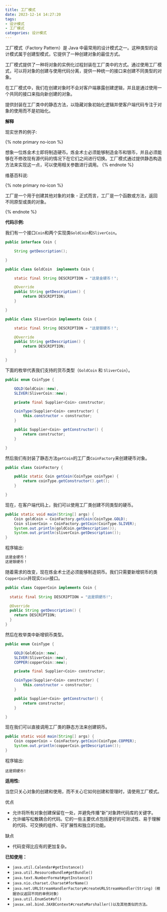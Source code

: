 ```yaml
---
title: 工厂模式
date: 2023-12-14 14:27:20
tags:
- 设计模式
- 工厂模式
categories: 设计模式
---
```


工厂模式（Factory Pattern）是 Java 中最常用的设计模式之一。这种类型的设计模式属于创建型模式，它提供了一种创建对象的最佳方式。

工厂模式提供了一种将对象的实例化过程封装在工厂类中的方式。通过使用工厂模式，可以将对象的创建与使用代码分离，提供一种统一的接口来创建不同类型的对象。

在工厂模式中，我们在创建对象时不会对客户端暴露创建逻辑，并且是通过使用一个共同的接口来指向新创建的对象。

提供封装在工厂类中的静态方法，以隐藏对象初始化逻辑并使客户端代码专注于对象的使用而不是初始化。

**解释**

现实世界的例子:

{% note primary no-icon %}

想象一位炼金术士即将制造硬币。炼金术士必须能够制造金币和银币，并且必须能够在不修改现有源代码的情况下在它们之间进行切换。工厂模式通过提供静态构造方法来实现这一点，可以使用相关参数进行调用。
{% endnote %}

维基百科说:

{% note  primary no-icon %}

工厂是一个用于创建其他对象的对象 - 正式而言，工厂是一个函数或方法，返回不同原型或类的对象。

{% endnote %}

**代码示例:**

我们有一个接口`Coin`和两个实现类`GoldCoin`和`SliverCoin`。

```java
public interface Coin {

    String getDescription();

}

public class GoldCoin  implements Coin {

    static final String DESCRIPTION = "这是金硬币！";

    @Override
    public String getDescription() {
        return DESCRIPTION;
    }

}

public class SliverCoin implements Coin {

    static final String DESCRIPTION = "这是银硬币！";

    @Override
    public String getDescription() {
        return DESCRIPTION;
    }

}
```

下面的枚举代表我们支持的货币类型（`GoldCoin` 和 `SliverCoin`）。

```java
public enum CoinType {

    GOLD(GoldCoin::new),
    SLIVER(SliverCoin::new);

    private final Supplier<Coin> constructor;

    CoinType(Supplier<Coin> constructor) {
        this.constructor = constructor;
    }

    public Supplier<Coin> getConstructor() {
        return constructor;
    }

}
```

然后我们有封装了静态方法`getCoin`的工厂类`CoinFactory`来创建硬币对象。

```java
public class CoinFactory {

    public static Coin getCoin(CoinType coinType) {
        return coinType.getConstructor().get();
    }

}
```

现在，在客户端代码上，我们可以使用工厂类创建不同类型的硬币。

```java
public static void main(String[] args) {
    Coin goldCoin = CoinFactory.getCoin(CoinType.GOLD);
    Coin sliverCoin = CoinFactory.getCoin(CoinType.SLIVER);
    System.out.println(goldCoin.getDescription());
    System.out.println(sliverCoin.getDescription());
}
```

程序输出:

```bash
这是金硬币！
这是银硬币！
```

随着需求的改变，现在炼金术士还必须能够制造铜币。我们只需要新增铜币的类`CopperCoin`并现实`Coin`接口。

```java
public class CopperCoin implements Coin {
   
  static final String DESCRIPTION = "这是铜硬币!";

  @Override
  public String getDescription() {
    return DESCRIPTION;
  }
}
```

然后在枚举类中新增铜币类型。

```java
public enum CoinType {

    GOLD(GoldCoin::new),
    SLIVER(SliverCoin::new),
    COPPER(copperCoin::new);

    private final Supplier<Coin> constructor;

    CoinType(Supplier<Coin> constructor) {
        this.constructor = constructor;
    }

    public Supplier<Coin> getConstructor() {
        return constructor;
    }

}
```

现在我们可以直接调用工厂类的静态方法来创建铜币。

```java
public static void main(String[] args) {
    Coin copperCoin = CoinFactory.getCoin(CoinType.COPPER);
    System.out.println(copperCoin.getDescription());
}
```

程序输出:

```
这是铜硬币!
```

**适用性:**

当您只关心对象的创建和使用，而不关心它如何创建和管理时，请使用工厂模式。

优点

- 允许将所有对象创建保留在一处，并避免传播“新”对象跨代码库的关键字。
- 允许编写松散耦合的代码。它的一些主要优点包括更好的可测试性、易于理解的代码、可交换的组件、可扩展性和独立的功能。

缺点

- 代码变得比应有的更加复杂。

**已知使用：**

- `java.util.Calendar#getInstance()`
- `java.util.ResourceBundle#getBundle()`
- `java.text.NumberFormat#getInstance()`
- `java.nio.charset.Charset#forName()`
- `java.net.URLStreamHandlerFactory#createURLStreamHandler(String)（根据协议返回不同的单例对象）`
- `java.util.EnumSet#of()`
- `javax.xml.bind.JAXBContext#createMarshaller()以及其他类似的方法。`

## 
